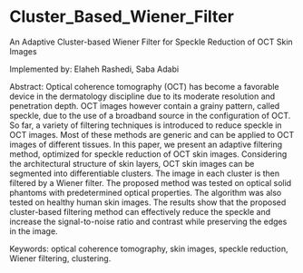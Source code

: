 # Cluster_Based_Wiener_Filter
An Adaptive Cluster-based Wiener Filter for Speckle Reduction of OCT Skin Images

Implemented by: Elaheh Rashedi, Saba Adabi

Abstract: Optical coherence tomography (OCT) has become a favorable device in the dermatology discipline due to its moderate resolution and penetration depth. OCT images however contain a grainy pattern, called speckle, due to the use of a broadband source in the configuration of OCT. So far, a variety of filtering techniques is introduced to reduce speckle in OCT images. Most of these methods are generic and can be applied to OCT images of different tissues. In this paper, we present an adaptive filtering method, optimized for speckle reduction of OCT skin images. Considering the architectural structure of skin layers, OCT skin images can be segmented into differentiable clusters. The image in each cluster is then filtered by a Wiener filter. The proposed method was tested on optical solid phantoms with predetermined optical properties. The algorithm was also tested on healthy human skin images. The results show that the proposed cluster-based filtering method can effectively reduce the speckle and increase the signal-to-noise ratio and contrast while preserving the edges in the image. 

Keywords: optical coherence tomography, skin images, speckle reduction, Wiener filtering, clustering.

